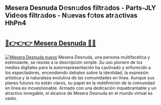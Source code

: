 ## Mesera Desnuda D𝚎sn𝚞dos filtr𝚊dos - Parts-JLY Vid𝚎os filtr𝚊dos - N𝚞evas f𝚘tos atr𝚊ctivas HhPn4

# <h2><a href="http://mb2wvk.tromn.icu/?c=Mesera+Desnuda">🔗👉👉👉 Mesera Desnuda 🔗🔗</a></h2>

[![Mesera Desnuda nuevo](https://i.imgur.com/pEAQMta.gif)](http://mb2wvk.tromn.icu/?c=Mesera+Desnuda)
Mesera Desnuda, una persona multifacética y estimulante, se resiste a la descripción simple. Su uso pionero de los medios digitales para la autorrepresentación ha cautivado y enfurecido a los espectadores, encendiendo debates sobre la identidad, la expresión artística y la naturaleza evolutiva de las comunidades en línea. Aunque sus planes futuros no están claros, su papel en la redefinición de la comunidad en línea es incuestionable. Armado con una dedicación inquebrantable y un atractivo innegable, el alcance de Mesera Desnuda en el mundo virtual es vasto.
